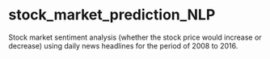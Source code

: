 # stock_market_prediction_NLP
Stock market sentiment analysis (whether the stock price would increase or decrease) using daily news headlines for the period of 2008 to 2016. 
